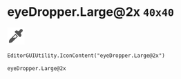 # eyeDropper.Large@2x `40x40`
<img src="/img/eyeDropper.Large@2x.png" width=40 height=40>

``` CSharp
EditorGUIUtility.IconContent("eyeDropper.Large@2x")
```
```
eyeDropper.Large@2x
```
